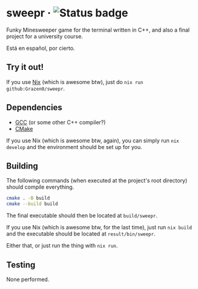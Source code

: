 # sweepr &middot; ![Status badge](https://github.com/Grazen0/sweepr/actions/workflows/build.yml/badge.svg)

Funky Minesweeper game for the terminal written in C++, and also a final project for a university course.

Está en español, por cierto.

## Try it out!

If you use [Nix](https://nixos.org/) (which is awesome btw), just do `nix run github:Grazen0/sweepr`.

## Dependencies

- [GCC](https://gcc.gnu.org/) (or some other C++ compiler?)
- [CMake](https://cmake.org/)

If you use Nix (which is awesome btw, again), you can simply run `nix develop` and the environment should be set up for you.

## Building

The following commands (when executed at the project's root directory) should compile everything.

```sh
cmake . -B build
cmake --build build
```

The final executable should then be located at `build/sweepr`.

If you use Nix (which is awesome btw, for the last time), just run `nix build` and the executable should be located at `result/bin/sweepr`.

Either that, or just run the thing with `nix run`.

## Testing

None performed.
